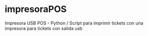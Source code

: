 impresoraPOS
============

Impresora USB POS - Python / Script para imprimir tickets con una impresora para tickets con salida usb
